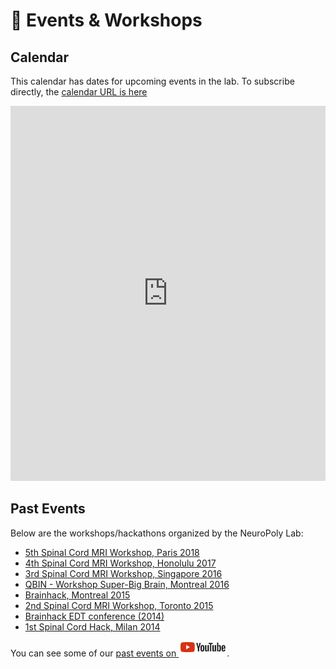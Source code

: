 # 📅  Events & Workshops

## Calendar

This calendar has dates for upcoming events in the lab.
To subscribe directly, the [calendar URL is here](https://calendar.google.com/calendar/embed?src=h4tfirrturtt83oamhht396uv8%40group.calendar.google.com&ctz=America%2FToronto)

<iframe src="https://calendar.google.com/calendar/embed?src=h4tfirrturtt83oamhht396uv8%40group.calendar.google.com&ctz=America%2FToronto" style="border: 0" width="100%" height="600" frameborder="0" scrolling="no"></iframe>


## Past Events

Below are the workshops/hackathons organized by the NeuroPoly Lab:

* [5th Spinal Cord MRI Workshop, Paris 2018](http://www.neuro.polymtl.ca/\_media/links/spinalcordmriworkshop2018.pdf)
* [4th Spinal Cord MRI Workshop, Honolulu 2017](http://www.neuro.polymtl.ca/\_media/links/spinalcordmriworkshop2017.pdf)
* [3rd Spinal Cord MRI Workshop, Singapore 2016](http://www.neuro.polymtl.ca/\_media/links/spinalcordmriworkshop2016.pdf)
* [QBIN - Workshop Super-Big Brain, Montreal 2016](https://www.rbiq-qbin.qc.ca/en/event/4322)
* [Brainhack, Montreal 2015](https://www.rbiq-qbin.qc.ca/en/event/3790)
* [2nd Spinal Cord MRI Workshop, Toronto 2015](http://goo.gl/MgZdqj)
* [Brainhack EDT conference (2014)](http://brainhack.org/brainhack-edt/)
* [1st Spinal Cord Hack, Milan 2014](http://brainhack.org/categories/spinalcordhack2014/)

You can see some of our [past events on ![youtube](.gitbook/assets/logo_youtube.png)](https://www.youtube.com/watch?v=yKQy_Ud8D2Y&list=PLypg9D9S1IEVobQjZeKLt2tx8nBKqVGYl).

